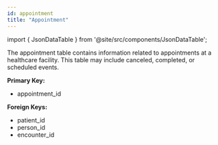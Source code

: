 ```yaml
---
id: appointment
title: "Appointment"
---
```


import { JsonDataTable } from '@site/src/components/JsonDataTable';

The appointment table contains information related to appointments at a healthcare facility. 
This table may include canceled, completed, or scheduled events.

**Primary Key:**
  * appointment_id

**Foreign Keys:**
  * patient_id
  * person_id
  * encounter_id

<JsonDataTable jsonPath="nodes.model\.the_tuva_project\.core__appointment.columns" />




